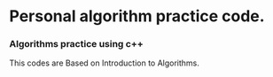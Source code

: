 # Personal algorithm practice code.

### Algorithms practice using c++  
This codes are Based on Introduction to Algorithms.